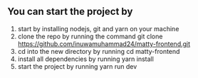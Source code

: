 ## You can start the project by

1. start by installing nodejs, git and yarn on your machine
2. clone the repo by running the command git clone https://github.com/inuwamuhammad24/matty-frontend.git
3. cd into the new directory by running cd matty-frontend
4. install all dependencies by running yarn install
5. start the project by running yarn run dev

